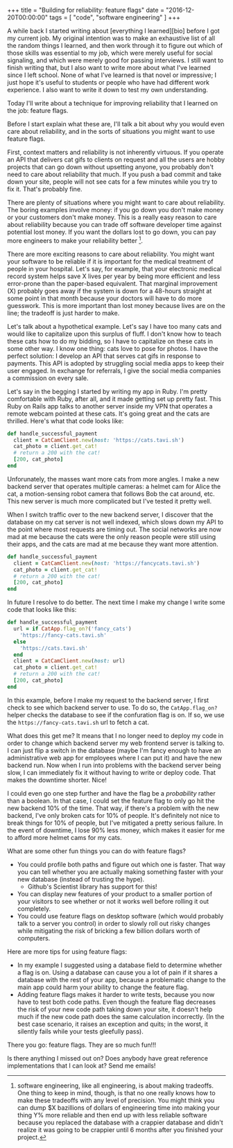 +++
title = "Building for reliability: feature flags"
date = "2016-12-20T00:00:00"
tags = [ "code", "software engineering" ]
+++

A while back I started writing about [everything I learned][bio] before I got my current job. My original intention was to make an exhaustive list of all the random things I learned, and then work through it to figure out which of those skills was essential to my job, which were merely useful for social signaling, and which were merely good for passing interviews. I still want to finish writing that, but I also want to write more about what I've learned since I left school. None of what I've learned is that novel or impressive; I just hope it's useful to students or people who have had different work experience. I also want to write it down to test my own understanding.

Today I'll write about a technique for improving reliability that I learned on the job: feature flags.

Before I start explain what these are, I'll talk a bit about why you would even care about reliability, and in the sorts of situations you might want to use feature flags.

First, context matters and reliability is not inherently virtuous. If you operate an API that delivers cat gifs to clients on request and all the users are hobby projects that can go down without upsetting anyone, you probably don't need to care about reliability that much. If you push a bad commit and take down your site, people will not see cats for a few minutes while you try to fix it. That's probably fine.

There are plenty of situations where you might want to care about reliability. The boring examples involve money: if you go down you don't make money or your customers don't make money. This is a really easy reason to care about reliability because you can trade off software developer time against potential lost money. If you want the dollars lost to go down, you can pay more engineers to make your reliability better [^tradeoffs]. 

[^tradeoffs]: software engineering, like all engineering, is about making tradeoffs. One thing to keep in mind, though, is that no one really knows how to make these tradeoffs with any level of precision. You might think you can dump $X bazillions of dollars of engineering time into making your thing Y% more reliable and then end up with less reliable software because you replaced the database with a crappier database and didn't realize it was going to be crappier until 6 months after you finished your project.

There are more exciting reasons to care about reliability. You might want your software to be reliable if it is important for the medical treatment of people in your hospital. Let's say, for example, that your electronic medical record system helps save X lives per year by being more efficient and less error-prone than the paper-based equivalent. That marginal improvement (X) probably goes away if the system is down for a 48-hours straight at some point in that month because your doctors will have to do more guesswork. This is more important than lost money because lives are on the line; the tradeoff is just harder to make.

Let's talk about a hypothetical example. Let's say I have too many cats and would like to capitalize upon this surplus of fluff. I don't know how to teach these cats how to do my bidding, so I have to capitalize on these cats in some other way. I know one thing: cats love to pose for photos. I have the perfect solution: I develop an API that serves cat gifs in response to payments. This API is adopted by struggling social media apps to keep their user engaged. In exchange for referrals, I give the social media companies a commission on every sale.

Let's say in the begging I started by writing my app in Ruby. I'm pretty comfortable with Ruby, after all, and it made getting set up pretty fast. This Ruby on Rails app talks to another server inside my VPN that operates a remote webcam pointed at these cats. It's going great and the cats are thrilled. Here's what that code looks like:

```ruby
def handle_successful_payment
  client = CatCamClient.new(host: 'https://cats.tavi.sh')
  cat_photo = client.get_cat!
  # return a 200 with the cat!
  [200, cat_photo]
end
```

Unforunately, the masses want more cats from more angles. I make a new backend server that operates multiple cameras: a helmet cam for Alice the cat, a motion-sensing robot camera that follows Bob the cat around, etc. This new server is much more complicated but I've tested it pretty well.

When I switch traffic over to the new backend server, I discover that the database on my cat server is not well indexed, which slows down my API to the point where most requests are timing out. The social networks are now mad at me because the cats were the only reason people were still using their apps, and the cats are mad at me because they want more attention.

```ruby
def handle_successful_payment
  client = CatCamClient.new(host: 'https://fancycats.tavi.sh')
  cat_photo = client.get_cat!
  # return a 200 with the cat!
  [200, cat_photo]
end
```

In future I resolve to do better. The next time I make my change I write some code that looks like this:

```ruby
def handle_successful_payment
  url = if CatApp.flag_on?('fancy_cats')
    'https://fancy-cats.tavi.sh'
  else
    'https://cats.tavi.sh'
  end
  client = CatCamClient.new(host: url)
  cat_photo = client.get_cat!
  # return a 200 with the cat!
  [200, cat_photo]
end
```

In this example, before I make my request to the backend server, I first check to see which backend server to use. To do so, the `CatApp.flag_on?` helper checks the database to see if the confuration flag is on. If so, we use the `https://fancy-cats.tavi.sh` url to fetch a cat.

What does this get me? It means that I no longer need to deploy my code in order to change which backend server my web frontend server is talking to. I can just flip a switch in the database (maybe I'm fancy enough to have an administrative web app for employees where I can put it) and have the new backend run. Now when I run into problems with the backend server being slow, I can immediately fix it without having to write or deploy code. That makes the downtime shorter. Nice!

I could even go one step further and have the flag be a _probability_ rather than a boolean. In that case, I could set the feature flag to only go hit the new backend 10% of the time. That way, if there's a problem with the new backend, I've only broken cats for 10% of people. It's definitely not nice to break things for 10% of people, but I've mitigated a pretty serious failure. In the event of downtime, I lose 90% less money, which makes it easier for me to afford more helmet cams for my cats.

What are some other fun things you can do with feature flags?

* You could profile both paths and figure out which one is faster. That way you can tell whether you are actually making something faster with your new database (instead of trusting the hype). 
  * Github's Scientist library has support for this!
* You can display new features of your product to a smaller portion of your visitors to see whether or not it works well before rolling it out completely.
* You could use feature flags on desktop software (which would probably talk to a server you control) in order to slowly roll out risky changes while mitigating the risk of bricking a few billion dollars worth of computers.

Here are more tips for using feature flags:

* In my example I suggested using a database field to determine whether a flag is on. Using a database can cause you a lot of pain if it shares a database with the rest of your app, because a problematic change to the main app could harm your ability to change the feature flag.
* Adding feature flags makes it harder to write tests, because you now have to test both code paths. Even though the feature flag decreases the risk of your new code path taking down your site, it doesn't help much if the new code path does the same calculation incorrectly. (In the best case scenario, it raises an exception and quits; in the worst, it silently fails while your tests gleefully pass).

There you go: feature flags. They are so much fun!!!

Is there anything I missed out on? Does anybody have great reference implementations that I can look at? Send me emails!
